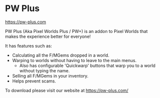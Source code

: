 # PW Plus
https://pw-plus.com

PW Plus (Aka Pixel Worlds Plus / PW+) is an addon to Pixel Worlds that makes the experience better for everyone!

It has features such as:
- Calculating all the F/MGems dropped in a world.
- Warping to worlds without having to leave to the main menus.
     - Also has configurable 'Quickwarp' buttons that warp you to a world without typing the name.
- Selling all F/MGems in your inventory.
- Helps prevent scams.

To download please visit our website at https://pw-plus.com/
